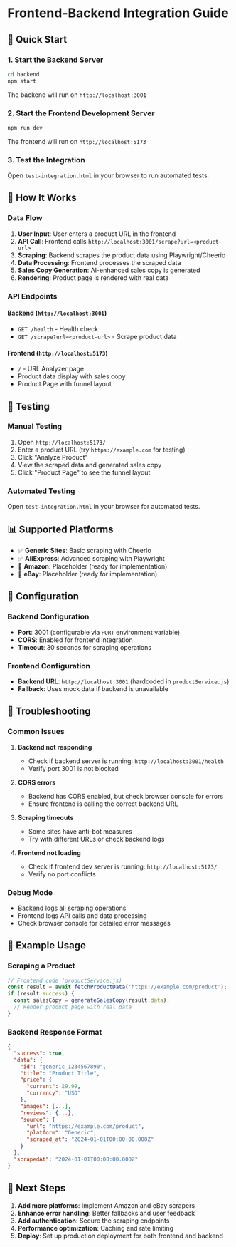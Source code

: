 # Frontend-Backend Integration Guide

## 🚀 Quick Start

### 1. Start the Backend Server
```bash
cd backend
npm start
```
The backend will run on `http://localhost:3001`

### 2. Start the Frontend Development Server
```bash
npm run dev
```
The frontend will run on `http://localhost:5173`

### 3. Test the Integration
Open `test-integration.html` in your browser to run automated tests.

## 🔄 How It Works

### Data Flow
1. **User Input**: User enters a product URL in the frontend
2. **API Call**: Frontend calls `http://localhost:3001/scrape?url=<product-url>`
3. **Scraping**: Backend scrapes the product data using Playwright/Cheerio
4. **Data Processing**: Frontend processes the scraped data
5. **Sales Copy Generation**: AI-enhanced sales copy is generated
6. **Rendering**: Product page is rendered with real data

### API Endpoints

#### Backend (`http://localhost:3001`)
- `GET /health` - Health check
- `GET /scrape?url=<product-url>` - Scrape product data

#### Frontend (`http://localhost:5173`)
- `/` - URL Analyzer page
- Product data display with sales copy
- Product Page with funnel layout

## 🧪 Testing

### Manual Testing
1. Open `http://localhost:5173/`
2. Enter a product URL (try `https://example.com` for testing)
3. Click "Analyze Product"
4. View the scraped data and generated sales copy
5. Click "Product Page" to see the funnel layout

### Automated Testing
Open `test-integration.html` in your browser for automated tests.

## 📊 Supported Platforms

- ✅ **Generic Sites**: Basic scraping with Cheerio
- ✅ **AliExpress**: Advanced scraping with Playwright
- 🚧 **Amazon**: Placeholder (ready for implementation)
- 🚧 **eBay**: Placeholder (ready for implementation)

## 🔧 Configuration

### Backend Configuration
- **Port**: 3001 (configurable via `PORT` environment variable)
- **CORS**: Enabled for frontend integration
- **Timeout**: 30 seconds for scraping operations

### Frontend Configuration
- **Backend URL**: `http://localhost:3001` (hardcoded in `productService.js`)
- **Fallback**: Uses mock data if backend is unavailable

## 🐛 Troubleshooting

### Common Issues

1. **Backend not responding**
   - Check if backend server is running: `http://localhost:3001/health`
   - Verify port 3001 is not blocked

2. **CORS errors**
   - Backend has CORS enabled, but check browser console for errors
   - Ensure frontend is calling the correct backend URL

3. **Scraping timeouts**
   - Some sites have anti-bot measures
   - Try with different URLs or check backend logs

4. **Frontend not loading**
   - Check if frontend dev server is running: `http://localhost:5173/`
   - Verify no port conflicts

### Debug Mode
- Backend logs all scraping operations
- Frontend logs API calls and data processing
- Check browser console for detailed error messages

## 📝 Example Usage

### Scraping a Product
```javascript
// Frontend code (productService.js)
const result = await fetchProductData('https://example.com/product');
if (result.success) {
  const salesCopy = generateSalesCopy(result.data);
  // Render product page with real data
}
```

### Backend Response Format
```json
{
  "success": true,
  "data": {
    "id": "generic_1234567890",
    "title": "Product Title",
    "price": {
      "current": 29.99,
      "currency": "USD"
    },
    "images": [...],
    "reviews": {...},
    "source": {
      "url": "https://example.com/product",
      "platform": "Generic",
      "scraped_at": "2024-01-01T00:00:00.000Z"
    }
  },
  "scrapedAt": "2024-01-01T00:00:00.000Z"
}
```

## 🎯 Next Steps

1. **Add more platforms**: Implement Amazon and eBay scrapers
2. **Enhance error handling**: Better fallbacks and user feedback
3. **Add authentication**: Secure the scraping endpoints
4. **Performance optimization**: Caching and rate limiting
5. **Deploy**: Set up production deployment for both frontend and backend
